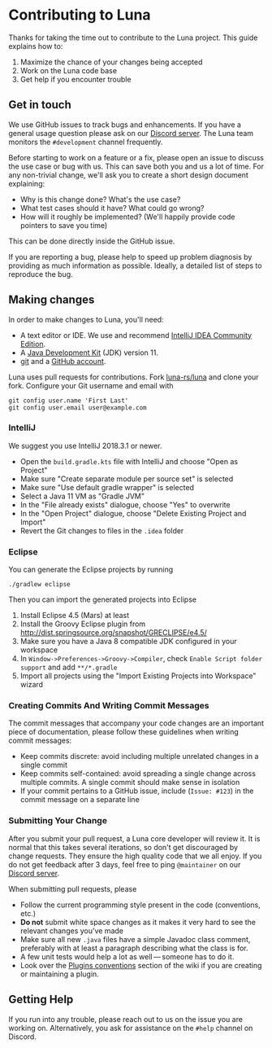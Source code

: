 # Contributing to Luna
Thanks for taking the time out to contribute to the Luna project. This guide explains how to:
 1. Maximize the chance of your changes being accepted
 2. Work on the Luna code base
 3. Get help if you encounter trouble
 
## Get in touch

We use GitHub issues to track bugs and enhancements. If you have a general usage question please ask on our [Discord server](https://discord.gg/udCqykV). The Luna team monitors the `#development` channel frequently.

Before starting to work on a feature or a fix, please open an issue to discuss the use case or bug with us. This can save both you and us a lot of time.
For any non-trivial change, we'll ask you to create a short design document explaining:

* Why is this change done? What's the use case?
* What test cases should it have? What could go wrong?
* How will it roughly be implemented? (We'll happily provide code pointers to save you time)

This can be done directly inside the GitHub issue.

If you are reporting a bug, please help to speed up problem diagnosis by providing as much information as possible.
Ideally, a detailed list of steps to reproduce the bug.

## Making changes
In order to make changes to Luna, you'll need:

* A text editor or IDE. We use and recommend [IntelliJ IDEA Community Edition](http://www.jetbrains.com/idea/).
* A [Java Development Kit](http://jdk.java.net/) (JDK) version 11.
* [git](https://git-scm.com/) and a [GitHub account](https://github.com/join).

Luna uses pull requests for contributions. Fork [luna-rs/luna](https://github.com/luna-rs/luna) and clone your fork. Configure your Git username and email with

    git config user.name 'First Last'
    git config user.email user@example.com

### IntelliJ

We suggest you use IntelliJ 2018.3.1 or newer.
- Open the `build.gradle.kts` file with IntelliJ and choose "Open as Project"
- Make sure "Create separate module per source set" is selected
- Make sure  "Use default gradle wrapper" is selected
- Select a Java 11 VM as "Gradle JVM"
- In the "File already exists" dialogue, choose "Yes" to overwrite
- In the "Open Project" dialogue, choose "Delete Existing Project and Import"
- Revert the Git changes to files in the `.idea` folder

### Eclipse

You can generate the Eclipse projects by running

    ./gradlew eclipse

Then you can import the generated projects into Eclipse

1. Install Eclipse 4.5 (Mars) at least
2. Install the Groovy Eclipse plugin from http://dist.springsource.org/snapshot/GRECLIPSE/e4.5/
3. Make sure you have a Java 8 compatible JDK configured in your workspace
4. In `Window->Preferences->Groovy->Compiler`, check `Enable Script folder support` and add `**/*.gradle`
5. Import all projects using the "Import Existing Projects into Workspace" wizard

### Creating Commits And Writing Commit Messages

The commit messages that accompany your code changes are an important piece of documentation, please follow these guidelines when writing commit messages:

* Keep commits discrete: avoid including multiple unrelated changes in a single commit
* Keep commits self-contained: avoid spreading a single change across multiple commits. A single commit should make sense in isolation
* If your commit pertains to a GitHub issue, include (`Issue: #123`) in the commit message on a separate line

### Submitting Your Change

After you submit your pull request, a Luna core developer will review it. It is normal that this takes several iterations, so don't get discouraged by change requests. They ensure the high quality code that we all enjoy.
If you do not get feedback after 3 days, feel free to ping `@maintainer` on our [Discord server](https://discord.gg/udCqykV).

When submitting pull requests, please
- Follow the current programming style present in the code (conventions, etc.)
- <b>Do not</b> submit white space changes as it makes it very hard to see the relevant changes you've made
- Make sure all new `.java` files have a simple Javadoc class comment, preferably with at least a paragraph describing what the class is for.
- A few unit tests would help a lot as well — someone has to do it.
- Look over the [Plugins conventions](https://github.com/lare96/luna/wiki/Writing-Plugins#conventions) section of the wiki if you are creating or maintaining a plugin.

## Getting Help

If you run into any trouble, please reach out to us on the issue you are working on. Alternatively, you ask for assistance on the `#help` channel on Discord.
